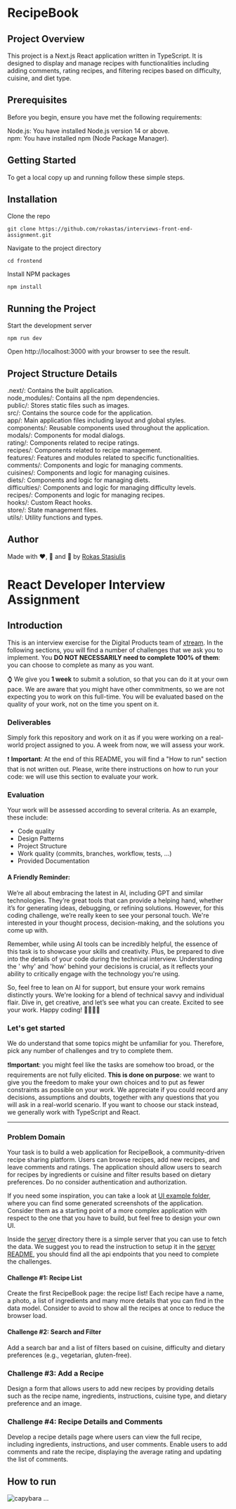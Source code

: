 # RecipeBook

## Project Overview
This project is a Next.js React application written in TypeScript. It is designed to display and manage recipes with functionalities including adding comments, rating recipes, and filtering recipes based on difficulty, cuisine, and diet type.

## Prerequisites
Before you begin, ensure you have met the following requirements:

Node.js: You have installed Node.js version 14 or above. <br>
npm: You have installed npm (Node Package Manager).

## Getting Started
To get a local copy up and running follow these simple steps.

## Installation
Clone the repo
```
git clone https://github.com/rokastas/interviews-front-end-assignment.git
```

Navigate to the project directory
```
cd frontend
```

Install NPM packages
```
npm install
```

## Running the Project
Start the development server
```
npm run dev
```

Open http://localhost:3000 with your browser to see the result.

## Project Structure Details
.next/:         Contains the built application.<br>
node_modules/:  Contains all the npm dependencies.<br>
public/:        Stores static files such as images.<br>
src/:           Contains the source code for the application.<br>
app/:           Main application files including layout and global styles.<br>
components/:    Reusable components used throughout the application.<br>
modals/:        Components for modal dialogs.<br>
rating/:        Components related to recipe ratings.<br>
recipes/:       Components related to recipe management.<br>
features/:      Features and modules related to specific functionalities.<br>
comments/:      Components and logic for managing comments.<br>
cuisines/:      Components and logic for managing cuisines.<br>
diets/:         Components and logic for managing diets.<br>
difficulties/:  Components and logic for managing difficulty levels.<br>
recipes/:       Components and logic for managing recipes.<br>
hooks/:         Custom React hooks.<br>
store/:         State management files.<br>
utils/:         Utility functions and types.<br>

## Author
Made with ❤️, 🍵 and 🥵 by [Rokas Stasiulis](https://github.com/rokastas)



<!---
Hi! We're happy you opened this file, not everyone does!
To let us know you did, paste a capybara picture
in the How to Run section 😊
These will be extra points for you!
-->

# React Developer Interview Assignment

## Introduction

This is an interview exercise for the Digital Products team of [xtream](https://www.linkedin.com/company/xtream-srl). In
the following sections, you will find a number of challenges that we ask you to implement. You **DO NOT NECESSARILY need
to complete 100% of them**: you can choose to complete as many as you want.

:watch: We give you **1 week** to submit a solution, so that you can do it at your own pace. We are aware that you might
have other commitments, so we are not expecting you to work on this full-time. You will be evaluated based on the
quality of your work, not on the time you spent on it.

### Deliverables

Simply fork this repository and work on it as if you were working on a real-world project assigned to you. A week from
now, we will assess your work.

:heavy_exclamation_mark: **Important**: At the end of this README, you will find a "How to run" section that is not
written out. Please, write there instructions on how to run your code: we will use this section to evaluate your work.

### Evaluation

Your work will be assessed according to several criteria. As an example, these include:

* Code quality
* Design Patterns
* Project Structure
* Work quality (commits, branches, workflow, tests, ...)
* Provided Documentation

#### A Friendly Reminder:

We’re all about embracing the latest in AI, including GPT and similar technologies. They’re great tools that can provide
a helping hand, whether it’s for generating ideas, debugging, or refining solutions. However, for this coding challenge,
we’re really keen to see your personal touch. We're interested in your thought process, decision-making, and the
solutions you come up with.

Remember, while using AI tools can be incredibly helpful, the essence of this task is to showcase your skills and
creativity. Plus, be prepared to dive into the details of your code during the technical interview. Understanding the '
why' and 'how' behind your decisions is crucial, as it reflects your ability to critically engage with the technology
you're using.

So, feel free to lean on AI for support, but ensure your work remains distinctly yours. We're looking for a blend of
technical savvy and individual flair. Dive in, get creative, and let’s see what you can create. Excited to see your
work. Happy coding! 🚀💼👩‍💻

### Let's get started

We do understand that some topics might be unfamiliar for you. Therefore, pick any number of challenges and try to
complete them.

:heavy_exclamation_mark:**Important**: you might feel like the tasks are somehow too broad, or the requirements are not
fully elicited. **This is done on purpose**: we want to give you the freedom to make your own choices and to put as
fewer constraints as possible on your work. We appreciate if you could record any decisions, assumptions and doubts,
together with any questions that you will ask in a real-world scenario. If you want to choose our stack instead, we
generally work with TypeScript and React.

---

### Problem Domain

Your task is to build a web application for RecipeBook, a community-driven recipe sharing platform. Users can browse
recipes, add new recipes, and leave comments and ratings. The application should allow users to search for recipes by
ingredients or cuisine and filter results based on dietary preferences. Do no consider authentication and authorization.

If you need some inspiration, you can take a look at [UI example folder](./ui-examples), where you can find some
generated screenshots of the application. Consider them as a starting point of a more complex application with respect
to the one that you have to build, but feel free to design your own UI.

Inside the [server](./server) directory there is a simple server that you can use to fetch the data. We suggest you to
read the instruction to setup it in the [server README](./server/README.md), you should find all the api endpoints that
you need to complete the challenges.

#### Challenge #1: Recipe List

Create the first RecipeBook page: the recipe list! Each recipe have a name, a photo, a list of ingredients
and many more details that you can find in the data model. Consider to avoid to show all the recipes at once to reduce
the browser load.

#### Challenge #2: Search and Filter

Add a search bar and a list of filters based on cuisine, difficulty and dietary preferences (e.g., vegetarian, gluten-free).

### Challenge #3: Add a Recipe

Design a form that allows users to add new recipes by providing details such as the recipe name, ingredients,
instructions, cuisine type, and dietary preference and an image.

### Challenge #4: Recipe Details and Comments
Develop a recipe details page where users can view the full recipe, including ingredients, instructions, and user
comments. Enable users to add comments and rate the recipe, displaying the average rating and updating the list of
comments.

## How to run
![capybara](https://media.istockphoto.com/id/1490766749/vector/vector-cute-capybara-isolated-on-white-background-vector-graphics.jpg?s=612x612&w=0&k=20&c=E8lNFT0TQFTNKTVzwoMj0VbVfodcG6ema2iMQeISCvM=)
...
